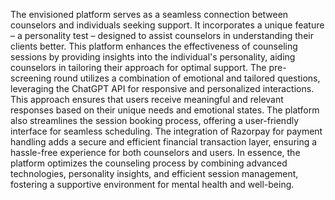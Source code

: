 The envisioned platform serves as a seamless connection between counselors and individuals seeking support. It incorporates a unique feature – a personality test – designed to assist counselors in understanding their clients better.
 This platform enhances the effectiveness of counseling sessions by providing insights into the individual's personality, aiding counselors in tailoring their approach for optimal support.
The pre-screening round utilizes a combination of emotional and tailored questions, leveraging the ChatGPT API for responsive and personalized interactions. This approach ensures that users receive meaningful and relevant responses based on their unique needs and emotional states.
The platform also streamlines the session booking process, offering a user-friendly interface for seamless scheduling. The integration of Razorpay for payment handling adds a secure and efficient financial transaction layer, ensuring a hassle-free experience for both counselors and users.
In essence, the platform optimizes the counseling process by combining advanced technologies, personality insights, and efficient session management, fostering a supportive environment for mental health and well-being.



